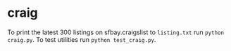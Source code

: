 # craig
To print the latest 300 listings on sfbay.craigslist to `listing.txt` run `python craig.py`.
To test utilities run `python test_craig.py`.
